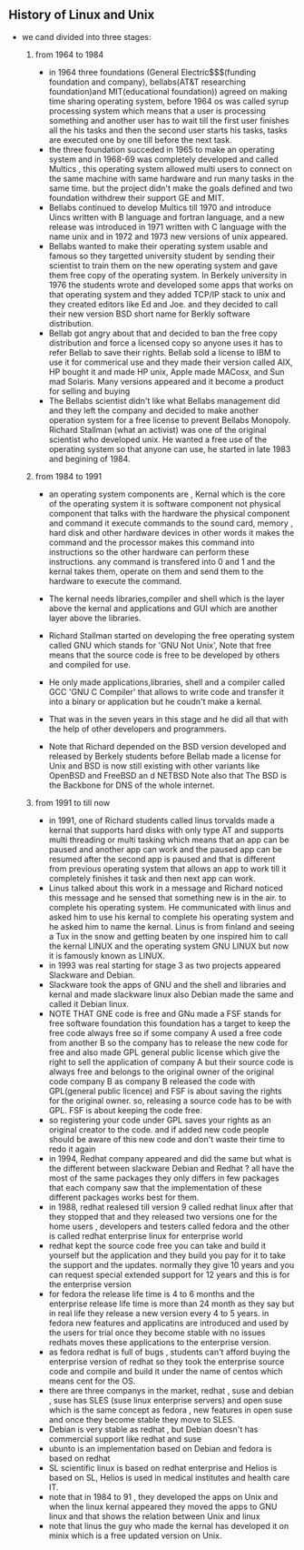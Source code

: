 ## History of Linux and Unix

- we cand divided into three stages:

  1. from 1964 to 1984

     - in 1964 three foundations (General Electric$$$(funding foundation and company), bellabs(AT&T researching foundation)and MIT(educational foundation)) agreed on making time sharing operating system, before 1964 os was called syrup processing system which means that a user is processing something and another user has to wait till the first user finishes all the his tasks and then the second user starts his tasks, tasks are executed one by one till before the next task.
     - the three foundation succeded in 1965 to make an operating system and in 1968-69 was completely developed and called Multics , this operating system allowed multi users to connect on the same machine with same hardware and run many tasks in the same time. but the project didn't make the goals defined and two foundation withdrew their support GE and MIT.
     - Bellabs continued to develop Multics till 1970 and introduce Uincs written with B language and fortran language, and a new release was introduced in 1971 written with C language with the name unix and in 1972 and 1973 new versions of unix appeared.
     - Bellabs wanted to make their operating system usable and famous so they targetted university student by sending their scientist to train them on the new operating system and gave them free copy of the operating system. In Berkely university in 1976 the students wrote and developed some apps that works on that operating system and they added TCP/IP stack to unix and they created editors like Ed and Joe. and they decided to call their new version BSD short name for Berkly software distribution.
     - Bellab got angry about that and decided to ban the free copy distribution and force a licensed copy so anyone uses it has to refer Bellab to save their rights. Bellab sold a license to IBM to use it for commerical use and they made their version called AIX, HP bought it and made HP unix, Apple made MACosx,
       and Sun mad Solaris. Many versions appeared and it become a product for selling and buying
     - The Bellabs scientist didn't like what Bellabs management did and they left the company and decided to make another operation system for a free license to prevent Bellabs Monopoly. Richard Stallman (what an activist) was one of the original scientist who developed unix. He wanted a free use of the operating system so that anyone can use, he started in late 1983 and begining of 1984.

  2. from 1984 to 1991

     - an operating system components are , Kernal which is the core of the operating system it is software component not physical component that talks with the hardware the physical component and command it execute commands to the sound card, memory , hard disk and other hardware devices in other words it makes the command and the processor makes this command into instructions so the other hardware can perform these instructions. any command is transfered into 0 and 1 and the kernal takes them, operate on them and send them to the hardware to execute the command.
     - The kernal needs libraries,compiler and shell which is the layer above the kernal and applications and GUI which are another layer above the libraries.

     - Richard Stallman started on developing the free operating system called GNU which stands for 'GNU Not Unix', Note that free means that the source code is free to be developed by others and compiled for use.
     - He only made applications,libraries, shell and a compiler called GCC 'GNU C Compiler' that allows to write code and transfer it into a binary or application but he coudn't make a kernal.
     - That was in the seven years in this stage and he did all that with the help of other developers and programmers.
     - Note that Richard depended on the BSD version developed and released by Berkely students before Bellab made a license for Unix and BSD is now still existing with other variants like OpenBSD and FreeBSD an d NETBSD Note also that The BSD is the Backbone for DNS of the whole internet.

  3. from 1991 to till now

     - in 1991, one of Richard students called linus torvalds made a kernal that supports hard disks with only type AT and supports multi threading or multi tasking which means that an app can be paused and another app can work and the paused app can be resumed after the second app is paused and that is different from previous operating system that allows an app to work till it completely finishes it task and then next app can work.
     - Linus talked about this work in a message and Richard noticed this message and he sensed that something new is in the air. to complete his operating system. He communicated with linus and asked him to use his kernal to complete his operating system and he asked him to name the kernal. Linus is from finland and seeing a Tux in the snow and getting beaten by one inspired him to call the kernal LINUX and the operating system GNU LINUX but now it is famously known as LINUX.
     - in 1993 was real starting for stage 3 as two projects appeared Slackware and Debian.
     - Slackware took the apps of GNU and the shell and libraries and kernal and made slackware linux also Debian made the same and called it Debian linux.
     - NOTE THAT GNE code is free and GNu made a FSF stands for free software foundation this foundation has a target to keep the free code always free so if some company A used a free code from another B so the company has to release the new code for free and also made GPL general public license which give the right to sell the application of company A but their source code is always free and belongs to the original owner of the original code company B as company B released the code with GPL(general public licence) and FSF is about saving the rights for the original owner. so, releasing a source code has to be with GPL. FSF is about keeping the code free.
     - so registering your code under GPL saves your rights as an original creator to the code. and if added new code people should be aware of this new code and don't waste their time to redo it again
     - in 1994, Redhat company appeared and did the same but what is the different between slackware Debian and Redhat ? all have the most of the same packages they only differs in few packages that each company saw that the implementation of these different packages works best for them.
     - in 1988, redhat realesed till version 9 called redhat linux after that they stopped that and they released two versions one for the home users , developers and testers called fedora and the other is called redhat enterprise linux for enterprise world
     - redhat kept the source code free you can take and build it yourself but the application and they build you pay for it to take the support and the updates. normally they give 10 years and you can request special extended support for 12 years and this is for the enterprise version
     - for fedora the release life time is 4 to 6 months and the enterprise release life time is more than 24 month as they say but in real life they release a new version every 4 to 5 years. in fedora new features and applicatins are introduced and used by the users for trial once they become stable with no issues redhats moves these applications to the enterprise version.
     - as fedora redhat is full of bugs , students can't afford buying the enterprise version of redhat so they took the enterprise source code and compile and build it under the name of centos which means cent for the OS.
     - there are three companys in the market, redhat , suse and debian , suse has SLES (suse linux enterprise servers) and open suse which is the same concept as fedora , new features in open suse and once they become stable they move to SLES.
     - Debian is very stable as redhat , but Debian doesn't has commercial support like redhat and suse
     - ubunto is an implementation based on Debian and fedora is based on redhat
     - SL scientific linux is based on redhat enterprise and Helios is based on SL, Helios is used in medical institutes and health care IT.
     - note that in 1984 to 91 , they developed the apps on Unix and when the linux kernal appeared they moved the apps to GNU linux and that shows the relation between Unix and linux
     - note that linus the guy who made the kernal has developed it on minix which is a free updated version on Unix.
